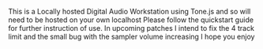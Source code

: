 This is a Locally hosted Digital Audio Workstation using Tone.js and so will need to be hosted on your own localhost
Please follow the quickstart guide for further instruction of use.
In upcoming patches I intend to fix the 4 track limit and the small bug with the sampler volume increasing 
I hope you enjoy
